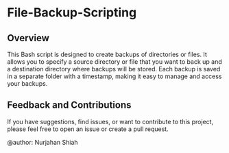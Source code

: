 # File-Backup-Scripting

## Overview
This Bash script is designed to create backups of directories or files. It allows you to specify a source directory or file that you want to back up and a destination directory where backups will be stored. Each backup is saved in a separate folder with a timestamp, making it easy to manage and access your backups.

## Feedback and Contributions
If you have suggestions, find issues, or want to contribute to this project, please feel free to open an issue or create a pull request.

@author: Nurjahan Shiah
